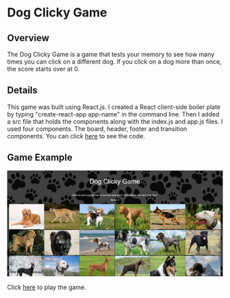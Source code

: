 # Dog Clicky Game

## Overview
The Dog Clicky Game is a game that tests your memory to see how many times you can click on a different dog.  If you click on a dog more than once, the score starts over at 0.

## Details
This game was built using React.js.  I created a React client-side boiler plate by typing "create-react-app app-name" in the command line.  Then I added a src file that holds the components along with the index.js and app.js files.  I used four components.  The board, header, footer and transition components.  You can click [here](https://github.com/chrishibby75/clicky-game) to see the code.

## Game Example

![GitHub Logo](/public/img/example.JPG)

Click [here]() to play the game.

